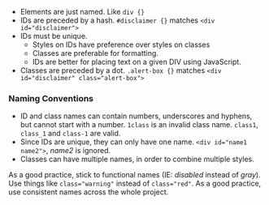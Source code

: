 * Elements are just named. Like `div {}`
* IDs are preceded by a hash. `#disclaimer {}` matches `<div id="disclaimer">`
* IDs must be unique.
    * Styles on IDs have preference over styles on classes
    * Classes are preferable for formatting. 
    * IDs are better for placing text on a given DIV using JavaScript. 
* Classes are preceded by a dot. `.alert-box {}` matches `<div id="disclaimer" class="alert-box">` 

### Naming Conventions

* ID and class names can contain numbers, underscores and hyphens, but cannot start with a number. `1class` is an invalid class name. `class1`, `class_1` and `class-1` are valid.
* Since IDs are unique, they can only have one name. `<div id="name1 name2">`, _name2_ is ignored.
* Classes can have multiple names, in order to combine multiple styles.

As a good practice, stick to functional names (IE: _disabled_ instead of _gray_). Use things like `class="warning"` instead of `class="red"`.
As a good practice, use consistent names across the whole project.

